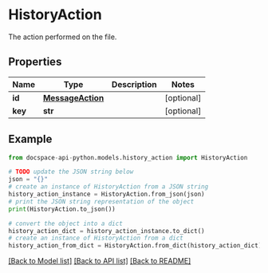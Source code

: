 # HistoryAction
The action performed on the file.

## Properties

Name | Type | Description | Notes
------------ | ------------- | ------------- | -------------
**id** | [**MessageAction**](MessageAction.md) |  | [optional] 
**key** | **str** |  | [optional] 

## Example

```python
from docspace-api-python.models.history_action import HistoryAction

# TODO update the JSON string below
json = "{}"
# create an instance of HistoryAction from a JSON string
history_action_instance = HistoryAction.from_json(json)
# print the JSON string representation of the object
print(HistoryAction.to_json())

# convert the object into a dict
history_action_dict = history_action_instance.to_dict()
# create an instance of HistoryAction from a dict
history_action_from_dict = HistoryAction.from_dict(history_action_dict)
```
[[Back to Model list]](../README.md#documentation-for-models) [[Back to API list]](../README.md#documentation-for-api-endpoints) [[Back to README]](../README.md)


